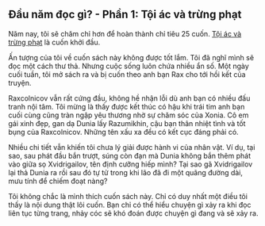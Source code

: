 ## Đầu năm đọc gì? - Phần 1: Tội ác và trừng phạt

Năm nay, tôi sẽ chăm chỉ hơn để hoàn thành chỉ tiêu 25 cuốn. [Tội ác và trừng phạt](https://www.goodreads.com/book/show/23288240-t-i-c-v-tr-ng-ph-t) là cuốn khởi đầu.

Ấn tượng của tôi về cuốn sách này không được tốt lắm. Tôi đã nghĩ mình sẽ đọc một cách thư thả. Nhưng cuộc sống luôn chứa nhiều ẩn số. Một ngày cuối tuần, tôi mở sách ra và bị cuốn theo anh bạn Rax cho tới hồi kết của truyện.

Raxcolnicov vẫn rất cứng đầu, không hề nhận lỗi dù anh bạn có nhiều đấu tranh nội tâm. Tôi mừng là thấy được kết thúc có hậu khi trái tim anh bạn cuối cùng cũng tràn ngập yêu thương nhờ sự chăm sóc của Xonia. Cô em gái xinh đẹp, gan dạ Dunia lấy Razumikhin, cậu bạn thân nhiệt tình và tốt bụng của Raxcolnicov. Những tên xấu xa đều có kết cục đáng phải có.

Nhiều chi tiết vẫn khiến tôi chưa lý giải được hành vi của nhân vật. Ví dụ, tại sao, sau phát đầu bắn trượt, súng còn đạn mà Dunia không bắn thêm phát vào giữa sọ Xvidrigailov, tên định cưỡng hiếp mình? Tại sao gã Xvidrigailov lại thả Dunia ra rồi sau đó tự tử trong khi lão đã đi một quãng đường dài, mưu tính để chiếm đoạt nàng? 

Tôi không chắc là mình thích cuốn sách này. Chỉ có duy nhất một điều tôi thấy là nội dung thật lôi cuốn. Bạn chỉ có thể hiểu chuyện gì xảy ra khi đọc liên tục từng trang, nhảy cóc sẽ khó đoán được chuyện gì đang và sẽ xảy ra.